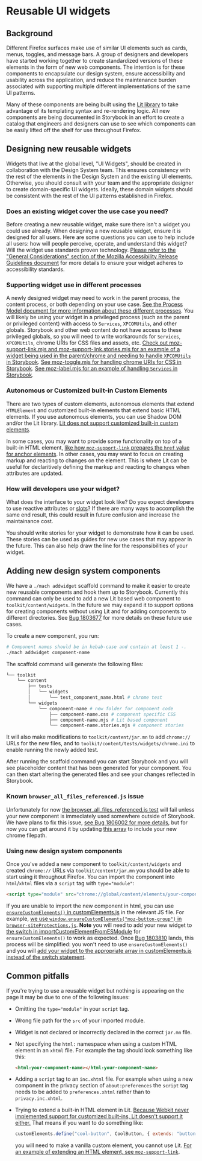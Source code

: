 # Reusable UI widgets

## Background

Different Firefox surfaces make use of similar UI elements such as cards, menus,
toggles, and message bars. A group of designers and developers have started
working together to create standardized versions of these elements in the form
of new web components. The intention is for these components to encapsulate our
design system, ensure accessibility and usability across the application, and
reduce the maintenance burden associated with supporting multiple different
implementations of the same UI patterns.

Many of these components are being built using the [Lit
library](https://lit.dev/) to take advantage of its templating syntax and
re-rendering logic. All new components are being documented in Storybook in an
effort to create a catalog that engineers and designers can use to see which
components can be easily lifted off the shelf for use throughout Firefox.

## Designing new reusable widgets

Widgets that live at the global level, "UI Widgets", should be created in collaboration with the Design System team.
This ensures consistency with the rest of the elements in the Design System and the existing UI elements.
Otherwise, you should consult with your team and the appropriate designer to create domain-specific UI widgets.
Ideally, these domain widgets should be consistent with the rest of the UI patterns established in Firefox.

### Does an existing widget cover the use case you need?

Before creating a new reusable widget, make sure there isn't a widget you could use already.
When designing a new reusable widget, ensure it is designed for all users.
Here are some questions you can use to help include all users: how will people perceive, operate, and understand this widget? Will the widget use standards proven technology.
[Please refer to the "General Considerations" section of the Mozilla Accessibility Release Guidelines document](https://wiki.mozilla.org/Accessibility/Guidelines#General_Considerations) for more details to ensure your widget adheres to accessibility standards.

### Supporting widget use in different processes

A newly designed widget may need to work in the parent process, the content process, or both depending on your use case.
[See the Process Model document for more information about these different processes](https://firefox-source-docs.mozilla.org/dom/ipc/process_model.html).
You will likely be using your widget in a privileged process (such as the parent or privileged content) with access to `Services`, `XPCOMUtils`, and other globals.
Storybook and other web content do not have access to these privileged globals, so you will need to write workarounds for `Services`, `XPCOMUtils`, chrome URIs for CSS files and assets, etc.
[Check out moz-support-link.mjs and moz-support-link.stories.mjs for an example of a widget being used in the parent/chrome and needing to handle `XPCOMUtils` in Storybook](https://searchfox.org/mozilla-central/search?q=moz-support-link&path=&case=false&regexp=false).
[See moz-toggle.mjs for handling chrome URIs for CSS in Storybook](https://searchfox.org/mozilla-central/source/toolkit/content/widgets/moz-toggle/moz-toggle.mjs).
[See moz-label.mjs for an example of handling `Services` in Storybook](https://searchfox.org/mozilla-central/source/toolkit/content/widgets/moz-label/moz-label.mjs).

### Autonomous or Customized built-in Custom Elements

There are two types of custom elements, autonomous elements that extend `HTMLElement` and customized built-in elements that extend basic HTML elements.
If you use autonomous elements, you can use Shadow DOM and/or the Lit library.
[Lit does not support customized built-in custom elements](https://github.com/lit/lit-element/issues/879).

In some cases, you may want to provide some functionality on top of a built-in HTML element, [like how `moz-support-link` prepares the `href` value for anchor elements](https://searchfox.org/mozilla-central/rev/3563da061ca2b32f7f77f5f68088dbf9b5332a9f/toolkit/content/widgets/moz-support-link/moz-support-link.mjs#83-89).
In other cases, you may want to focus on creating markup and reacting to changes on the element.
This is where Lit can be useful for declaritively defining the markup and reacting to changes when attributes are updated.

### How will developers use your widget?

What does the interface to your widget look like?
Do you expect developers to use reactive attributes or [slots](https://developer.mozilla.org/en-US/docs/Web/API/Web_components/Using_templates_and_slots#adding_flexibility_with_slots)?
If there are many ways to accomplish the same end result, this could result in future confusion and increase the maintainance cost.

You should write stories for your widget to demonstrate how it can be used.
These stories can be used as guides for new use cases that may appear in the future.
This can also help draw the line for the responsibilities of your widget.

## Adding new design system components

We have a `./mach addwidget` scaffold command to make it easier to create new
reusable components and hook them up to Storybook. Currently this command can
only be used to add a new Lit based web component to `toolkit/content/widgets`.
In the future we may expand it to support options for creating components
without using Lit and for adding components to different directories.
See [Bug 1803677](https://bugzilla.mozilla.org/show_bug.cgi?id=1803677) for more details on these future use cases.

To create a new component, you run:

```sh
# Component names should be in kebab-case and contain at least 1 -.
./mach addwidget component-name
```

The scaffold command will generate the following files:

```sh
└── toolkit
    └── content
        ├── tests
        │   └── widgets
        │       └── test_component_name.html # chrome test
        └── widgets
            └── component-name # new folder for component code
                ├── component-name.css # component specific CSS
                ├── component-name.mjs # Lit based component
                └── component-name.stories.mjs # component stories
```

It will also make modifications to `toolkit/content/jar.mn` to add `chrome://`
URLs for the new files, and to `toolkit/content/tests/widgets/chrome.ini` to
enable running the newly added test.

After running the scaffold command you can start Storybook and you will see
placeholder content that has been generated for your component. You can then
start altering the generated files and see your changes reflected in Storybook.

### Known `browser_all_files_referenced.js` issue

Unfortunately for now [the
browser_all_files_referenced.js test](https://searchfox.org/mozilla-central/source/browser/base/content/test/static/browser_all_files_referenced.js)
will fail unless your new component is immediately used somewhere outside
of Storybook. We have plans to fix this issue, [see Bug 1806002 for more details](https://bugzilla.mozilla.org/show_bug.cgi?id=1806002), but for now you can get around it
by updating [this array](https://searchfox.org/mozilla-central/rev/5c922d8b93b43c18bf65539bfc72a30f84989003/browser/base/content/test/static/browser_all_files_referenced.js#113) to include your new chrome filepath.

### Using new design system components

Once you've added a new component to `toolkit/content/widgets` and created
`chrome://` URLs via `toolkit/content/jar.mn` you should be able to start using it
throughout Firefox. You can import the component into `html`/`xhtml` files via a
`script` tag with `type="module"`:

```html
<script type="module" src="chrome://global/content/elements/your-component-name.mjs"></script>
```

If you are unable to import the new component in html, you can use [`ensureCustomElements()` in customElements.js](https://searchfox.org/mozilla-central/rev/31f5847a4494b3646edabbdd7ea39cb88509afe2/toolkit/content/customElements.js#865) in the relevant JS file.
For example, [we use `window.ensureCustomElements("moz-button-group")` in `browser-siteProtections.js`](https://searchfox.org/mozilla-central/rev/31f5847a4494b3646edabbdd7ea39cb88509afe2/browser/base/content/browser-siteProtections.js#1749).
**Note** you will need to add your new widget to [the switch in importCustomElementFromESModule](https://searchfox.org/mozilla-central/rev/85b4f7363292b272eb9b606e00de2c37a6be73f0/toolkit/content/customElements.js#845-859) for `ensureCustomElements()` to work as expected.
Once [Bug 1803810](https://bugzilla.mozilla.org/show_bug.cgi?id=1803810) lands, this process will be simplified: you won't need to use `ensureCustomElements()` and you will [add your widget to the appropriate array in customElements.js instead of the switch statement](https://searchfox.org/mozilla-central/rev/85b4f7363292b272eb9b606e00de2c37a6be73f0/toolkit/content/customElements.js#818-841).

## Common pitfalls

If you're trying to use a reusable widget but nothing is appearing on the
page it may be due to one of the following issues:

- Omitting the `type="module"` in your `script` tag.
- Wrong file path for the `src` of your imported module.
- Widget is not declared or incorrectly declared in the correct `jar.mn` file.
- Not specifying the `html:` namespace when using a custom HTML element in an
  `xhtml` file. For example the tag should look something like this:

  ```html
  <html:your-component-name></html:your-component-name>
  ```
- Adding a `script` tag to an `inc.xhtml` file. For example when using a new
  component in the privacy section of `about:preferences` the `script` tag needs
  to be added to `preferences.xhtml` rather than to `privacy.inc.xhtml`.
- Trying to extend a built-in HTML element in Lit. [Because Webkit never
  implemented support for customized built-ins, Lit doesn't support it either.](https://github.com/lit/lit-element/issues/879#issuecomment-1061892879)
  That means if you want to do something like:

  ```js
  customElements.define("cool-button", CoolButton, { extends: "button" });
  ```

  you will need to make a vanilla custom element, you cannot use Lit.
  [For an example of extending an HTML element, see `moz-support-link`](https://searchfox.org/mozilla-central/source/toolkit/content/widgets/moz-support-link/moz-support-link.mjs).
